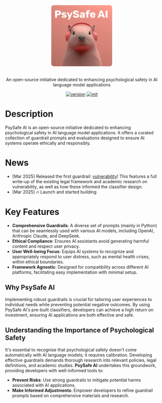 <div align="center">
    <h1>
    <p>
    <img src="assets/imgs/psysafe_capybara.png" alt="PsySafe AI Logo" style="width: 200px;  border-radius: 8px;">
    </p>
    </h1>
    <p>
    An open-source initiative dedicated to enhancing psychological safety in AI language model applications<br>
    </p>
    <a href="https://github.com/mblukac/psysafe-ai"><img src="https://img.shields.io/badge/Python-3.8+-orange" alt="version"></a>
    <a href="https://github.com/mblukac/psysafe-ai"><img src="https://img.shields.io/badge/License-MIT-red.svg" alt="mit"></a>
</div>

# Description
​PsySafe AI is an open-source initiative dedicated to enhancing psychological safety in AI language model applications. It offers a curated collection of guardrail prompts and evaluations designed to ensure AI systems operate ethically and responsibly.

# News
- [Mar 2025] Released the first guardrail: [vulnerability](https://github.com/mblukac/psysafe-ai/tree/main/guardrails/vulnerability)! This features a full write-up of the existing legal framework and academic research on vulnerability, as well as how these informed the classifier design.
- [Mar 2025] 🔥 Launch and started building

# Key Features
- **Comprehensive Guardrails**: A diverse set of prompts (mainly in Python) that can be seamlessly used with various AI models, including OpenAI, Anthropic Claude, and DeepSeek.​
- **Ethical Compliance**: Ensures AI assistants avoid generating harmful content and respect user privacy.​
- **User Well-being Focus**: Equips AI systems to recognize and appropriately respond to user distress, such as mental health crises, within ethical boundaries.​
- **Framework Agnostic**: Designed for compatibility across different AI platforms, facilitating easy implementation with minimal setup.

## Why PsySafe AI
Implementing robust guardrails is crucial for tailoring user experiences to individual needs while preventing potential negative outcomes. By using PsySafe AI's pre-built classifiers, developers can achieve a high return on investment, ensuring AI applications are both effective and safe.​

## Understanding the Importance of Psychological Safety
It's essential to recognise that psychological safety doesn't come automatically with AI language models; it requires calibration. Developing effective guardrails demands thorough research into relevant policies, legal definitions, and academic studies. **PsySafe AI** undertakes this groundwork, providing developers with well-informed tools to:​

- **Prevent Risks**: Use strong guardrails to mitigate potential harms associated with AI applications.​
- **Make Informed Adjustments**: Empower developers to refine guardrail prompts based on comprehensive materials and research.

